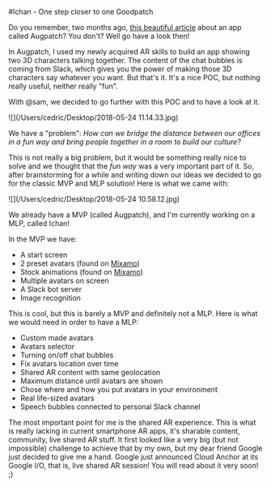 #Ichan - One step closer to one Goodpatch

Do you remember, two months ago, [this beautiful article](https://goodpatch.esa.io/posts/23621) about an app called Augpatch? You don't? Well go have a look then!

In Augpatch, I used my newly acquired AR skills to build an app showing two 3D characters talking together. The content of the chat bubbles is coming from Slack, which gives you the power of making those 3D characters say whatever you want. But that's it. It's a nice POC, but nothing really useful, neither really "fun".

With @sam, we decided to go further with this POC and to have a look at it. 

![](/Users/cedric/Desktop/2018-05-24 11.14.33.jpg)

We have a "problem": *How can we bridge the distance between our offices in a fun way and bring people together in a room to build our culture?*

This is not really a big problem, but it would be something really nice to solve and we thought that the *fun way* was a very important part of it. So, after brainstorming for a while and writing down our ideas we decided to go for the classic MVP and MLP solution! Here is what we came with:

![](/Users/cedric/Desktop/2018-05-24 10.58.12.jpg)

We already have a MVP (called Augpatch), and I'm currently working on a MLP, called Ichan!

In the MVP we have:

- A start screen
- 2 preset avatars (found on [Mixamo](https://www.mixamo.com/))
- Stock animations (found on [Mixamo](https://www.mixamo.com/))
- Multiple avatars on screen
- A Slack bot server
- Image recognition

This is cool, but this is barely a MVP and definitely not a MLP. Here is what we would need in order to have a MLP:

- Custom made avatars
- Avatars selector
- Turning on/off chat bubbles
- Fix avatars location over time
- Shared AR content with same geolocation
- Maximum distance until avatars are shown
- Chose where and how you put avatars in your environment
- Real life-sized avatars
- Speech bubbles connected to personal Slack channel

The most important point for me is the shared AR experience. This is what is really lacking in current smartphone AR apps, it's sharable content, community, live shared AR stuff. It first looked like a very big (but not impossible) challenge to achieve that by my own, but my dear friend Google just decided to give me a hand. Google just announced Cloud Anchor at its Google I/O, that is, live shared AR session! You will read about it very soon! ;)